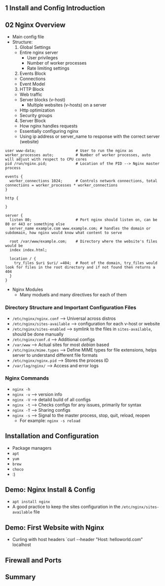 ## 1 Install and Config Introduction

## 02 Nginx Overview

- Main config file
- Structure:
  1. Global Settings
    - Entire nginx server
      - User privileges
      - Number of worker processes
      - Rate limiting settings
  2. Events Block
    - Connections
    - Event Model
  3. HTTP Block
    - Web traffic
    - Server blocks (v-host)
      - Multiple websites (v-hosts) on a server
    - Http optimization
    - Security groups
  4. Server Block
    - How nginx handles requests
    - Essentially configuring nginx
    - Using ip address or server_name to response with the correct server (website)



```config
user www-data;                  # User to run the nginx as
worker_processes auto;          # Number of worker processes, auto will adjust with respect to CPU cores
pid /run/nginx.pid;             # Location of the PID --> Nginx master process

events {
  worker_connections 1024;      # Controls network connections, total connections = worker_processes * worker_connections
}

http {

}

server {
  listen 80;                    # Port nginx should listen on, can be 80 or 443 or something else
  server_name example.com www.example.com; # handles the domain or subdomain, how nginx would know what content to serve

  root /var/www/example.com;    # Directory where the website's files would be
  index index.html;

  location / {
    try_files $uri $uri/ =404;  # Root of the domain, try_files would look for files in the root directory and if not found then returns a 404
  }
}
```

- Nginx Modules
  - Many moduels and many directives for each of them

### Directory Structure and Important Configuration Files

- `/etc/nginx/nginx.conf` --> Universal across distros
- `/etc/nginx/sites-available` --> configuration for each v-host or website
- `/etc/nginx/sites-enabled` --> symlink to the files in `sites-available`, should be done manually
- `/etc/nginx/conf.d` --> Additional configs
- `/var/www` --> Actual sites for most *debian* based
- `/etc/nginx/mime.types` --> Define MIME types for file extensions, helps server to understand different file formats
- `/etc/nginx/nginx.pid` --> Stores the process ID
- `/var/log/nginx/` --> Access and error logs

### Nginx Commands

- `nginx -h`
- `nginx -v` --> version info
- `nginx -V` --> detaild build of all configs
- `nginx -t` --> Checks configs for any issues, primarily for syntax
- `nginx -T` --> Sharing configs
- `nginx -s` --> Signal to the master process, stop, quit, reload, reopen
  - For example: `nginx -s reload`

## Installation and Configuration

- Package managers
- `apt`
- `yum`
- `brew`
- `choco`
- :)

## Demo: Nginx Install & Config

- `apt install nginx`
- A good practice to keep the sites configuration in the `/etc/nginx/sites-available` file

## Demo: First Website with Nginx

- Curling with host headers `curl --header "Host: helloworld.com" localhost

## Firewall and Ports

## Summary
